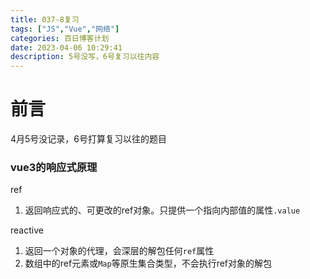 ```yaml
---
title: 037-8复习
tags: ["JS","Vue","网络"]
categories: 百日博客计划
date: 2023-04-06 10:29:41
description: 5号没写，6号复习以往内容
---
```


# 前言

4月5号没记录，6号打算复习以往的题目

### vue3的响应式原理

ref
1. 返回响应式的、可更改的ref对象。只提供一个指向内部值的属性`.value`

reactive
1. 返回一个对象的代理，会深层的解包任何`ref`属性
2. 数组中的ref元素或`Map`等原生集合类型，不会执行ref对象的解包
